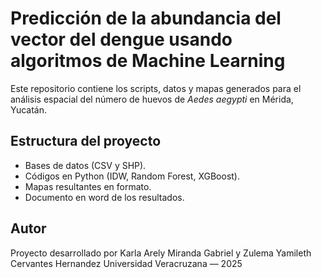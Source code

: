 # Predicción de la abundancia del vector del dengue usando algoritmos de Machine Learning
Este repositorio contiene los scripts, datos y mapas generados para el análisis espacial del número de huevos de *Aedes aegypti* en Mérida, Yucatán.

## Estructura del proyecto
- Bases de datos (CSV y SHP).
- Códigos en Python (IDW, Random Forest, XGBoost).
- Mapas resultantes en formato.
- Documento en word de los resultados.

## Autor
Proyecto desarrollado por Karla Arely Miranda Gabriel y Zulema Yamileth Cervantes Hernandez
Universidad Veracruzana — 2025
